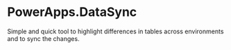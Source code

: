 # PowerApps.DataSync
Simple and quick tool to highlight differences in tables across environments and to sync the changes.
